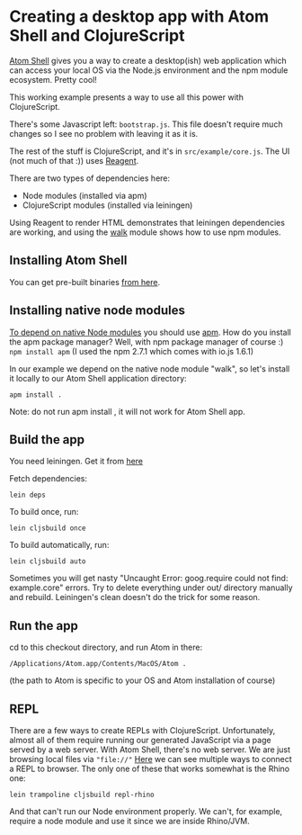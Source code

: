 # Creating a desktop app with Atom Shell and ClojureScript

[Atom Shell](https://github.com/atom/atom-shell) gives you a way to
create a desktop(ish) web application which can access your local OS via
the Node.js environment and the npm module ecosystem. Pretty cool!

This working example presents a way to use all this power with
ClojureScript.

There's some Javascript left: ``bootstrap.js``. This file doesn't
require much changes so I see no problem with leaving it as it is.

The rest of the stuff is ClojureScript, and it's in
``src/example/core.js``. The UI (not much of that :)) uses [Reagent](https://github.com/reagent-project/reagent).

There are two types of dependencies here:

* Node modules (installed via apm)
* ClojureScript modules (installed via leiningen)

Using Reagent to render HTML demonstrates that leiningen dependencies
are working, and using the [walk](https://www.npmjs.com/package/walk)
module shows how to use npm modules.

## Installing Atom Shell

You can get pre-built binaries [from here](https://github.com/atom/atom-shell/releases).

## Installing native node modules

[To depend on native Node modules](https://github.com/atom/atom-shell/blob/master/docs/tutorial/using-native-node-modules.md)
you should use [apm](https://github.com/atom/apm). How do you install
the apm package manager? Well, with npm package manager of course :)
``npm install apm``
(I used the npm 2.7.1 which comes with io.js 1.6.1)

In our example we depend on the native node module "walk", so let's
install it locally to our Atom Shell application directory:

```apm install .```

Note: do not run apm install <package name>, it will not work for Atom
Shell app.

## Build the app

You need leiningen. Get it from [here](http://leiningen.org/)

Fetch dependencies:

```lein deps```

To build once, run:

```lein cljsbuild once```

To build automatically, run:

```lein cljsbuild auto```

Sometimes you will get nasty "Uncaught Error: goog.require could not
find: example.core" errors. Try to delete everything under out/
directory manually and rebuild. Leiningen's clean doesn't do the trick
for some reason.

## Run the app

cd to this checkout directory, and run Atom in there:

```/Applications/Atom.app/Contents/MacOS/Atom .```

(the path to Atom is specific to your OS and Atom installation of course)

## REPL

There are a few ways to create REPLs with ClojureScript. Unfortunately,
almost all of them require running our generated JavaScript via a page
served by a web server. With Atom
Shell, there's no web server. We are just browsing local files
via ``"file://"`` [Here](https://github.com/emezeske/lein-cljsbuild/blob/1.0.5/doc/REPL.md)
we can see multiple ways to connect a REPL to browser. The only one of
these that works somewhat is the Rhino one:

```lein trampoline cljsbuild repl-rhino```

And that can't run our Node environment properly. We can't, for example,
require a node module and use it since we are inside Rhino/JVM.
